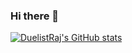### Hi there 👋

<!--
**DuelistRaj/DuelistRaj** is a ✨ _special_ ✨ repository because its `README.md` (this file) appears on your GitHub profile.

Here are some ideas to get you started:

- 🔭 I’m currently working on ...
- 🌱 I’m currently learning ...
- 👯 I’m looking to collaborate on ...
- 🤔 I’m looking for help with ...
- 💬 Ask me about ...
- 📫 How to reach me: ...
- 😄 Pronouns: ...
- ⚡ Fun fact: ...
-->


[![DuelistRaj's GitHub stats](https://github-readme-stats.vercel.app/api?username=duelistraj&show_icons=true&theme=radical)
](https://github.com/duelistraj/github-readme-stats)
